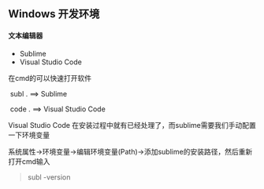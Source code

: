 

## Windows 开发环境



#### 文本编辑器

- Sublime
- Visual Studio Code

在cmd的可以快速打开软件

​	subl . ==> Sublime

​	code . ==> Visual Studio Code

Visual Studio Code 在安装过程中就有已经处理了，而sublime需要我们手动配置一下环境变量

系统属性->环境变量->编辑环境变量(Path)->添加sublime的安装路径，然后重新打开cmd输入

>  subl -version


